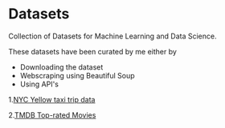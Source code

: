 # <b>Datasets</b>
Collection of Datasets for Machine Learning and Data Science.

These datasets have been curated by me either by
- Downloading the dataset
- Webscraping using Beautiful Soup
- Using API's

1.[NYC Yellow taxi trip data](https://github.com/ash-01xor/Datasets/blob/main/taxi_tripdata.csv)

2.[TMDB Top-rated Movies](https://github.com/ash-01xor/Datasets/blob/main/Movies.csv)
